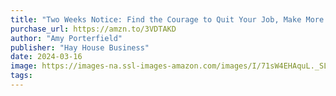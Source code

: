 ```yaml
---
title: "Two Weeks Notice: Find the Courage to Quit Your Job, Make More Money, Work Where You Want, and Change the World"
purchase_url: https://amzn.to/3VDTAKD
author: "Amy Porterfield"
publisher: "Hay House Business"
date: 2024-03-16
image: https://images-na.ssl-images-amazon.com/images/I/71sW4EHAquL._SL75_.jpg
tags:
---
```


